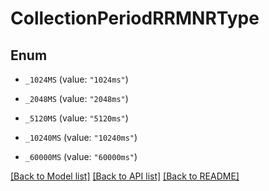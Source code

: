 # CollectionPeriodRRMNRType

## Enum


* `_1024MS` (value: `"1024ms"`)

* `_2048MS` (value: `"2048ms"`)

* `_5120MS` (value: `"5120ms"`)

* `_10240MS` (value: `"10240ms"`)

* `_60000MS` (value: `"60000ms"`)


[[Back to Model list]](../README.md#documentation-for-models) [[Back to API list]](../README.md#documentation-for-api-endpoints) [[Back to README]](../README.md)


